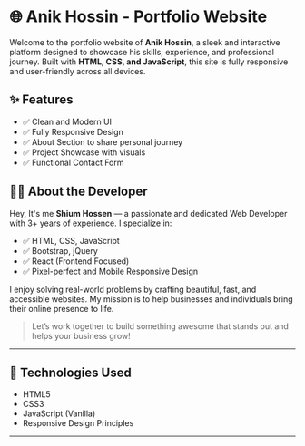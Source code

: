# 🌐 Anik Hossin - Portfolio Website

Welcome to the portfolio website of **Anik Hossin**, a sleek and interactive platform designed to showcase his skills, experience, and professional journey. Built with **HTML, CSS, and JavaScript**, this site is fully responsive and user-friendly across all devices.

## ✨ Features

- ✅ Clean and Modern UI
- ✅ Fully Responsive Design
- ✅ About Section to share personal journey
- ✅ Project Showcase with visuals
- ✅ Functional Contact Form


## 👨‍💻 About the Developer

Hey, It's me **Shium Hossen** — a passionate and dedicated Web Developer with 3+ years of experience. I specialize in:

- ✅ HTML, CSS, JavaScript
- ✅ Bootstrap, jQuery
- ✅ React (Frontend Focused)
- ✅ Pixel-perfect and Mobile Responsive Design

I enjoy solving real-world problems by crafting beautiful, fast, and accessible websites. My mission is to help businesses and individuals bring their online presence to life.

> Let’s work together to build something awesome that stands out and helps your business grow!

---

## 🚀 Technologies Used

- HTML5
- CSS3
- JavaScript (Vanilla)
- Responsive Design Principles

---




